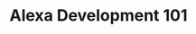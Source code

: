 ---
title: Alexa Development 101
description: An introduction to developing skills for Amazon Alexa.
---